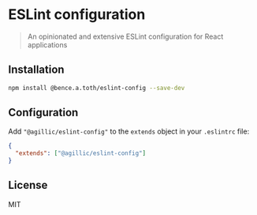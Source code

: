 # ESLint configuration

> An opinionated and extensive ESLint configuration for React applications

## Installation

```sh
npm install @bence.a.toth/eslint-config --save-dev
```

## Configuration

Add `"@agillic/eslint-config"` to the `extends` object in your `.eslintrc` file:

```json
{
  "extends": ["@agillic/eslint-config"]
}
```

## License

MIT

